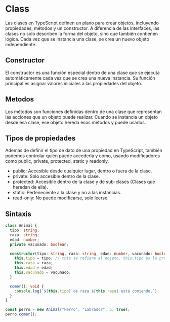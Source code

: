 # Class

Las clases en TypeScript definen un plano para crear objetos, incluyendo propiedades, métodos y un constructor. A diferencia de las interfaces, las clases no solo describen la forma del objeto, sino que también contienen lógica. Cada vez que se instancia una clase, se crea un nuevo objeto independiente.

## Constructor

El constructor es una función especial dentro de una clase que se ejecuta automáticamente cada vez que se crea una nueva instancia. Su función principal es asignar valores iniciales a las propiedades del objeto.

## Metodos

Los métodos son funciones definidas dentro de una clase que representan las acciones que un objeto puede realizar. Cuando se instancia un objeto desde esa clase, ese objeto hereda esos métodos y puede usarlos.

## Tipos de propiedades

Además de definir el tipo de dato de una propiedad en TypeScript, también podemos controlar quién puede accederla y cómo, usando modificadores como public, private, protected, static y readonly.

- public: Accesible desde cualquier lugar, dentro o fuera de la clase.
- private: Solo accesible dentro de la clase.
- protected: Accesible dentro de la clase y de sub-clases (Clases que heredan de ella).
- static: Perteneciente a la clase y no a las instancias.
- read-only: No puede modificarse, solo leerse.

## Sintaxis

```ts
class Animal {
  tipo: string;
  raza: string;
  edad: number;
  private vacunado: boolean;

  constructor(tipo: string, raza: string, edad: number, vacunado: boolean) {
    this.tipo = tipo; // this se refiere al objeto, this.tipo es la propiedad propia del objeto y no la del parametro. El valor que se le asigna viene del parametro.
    this.raza = raza;
    this.edad = edad;
    this.vacunado = vacunado;
  }

  comer(): void {
    console.log(`${this.tipo} de raza ${this.raza} está comiendo.`);
  }
}

const perro = new Animal("Perro", "Labrador", 5, true);
perro.comer();
```

